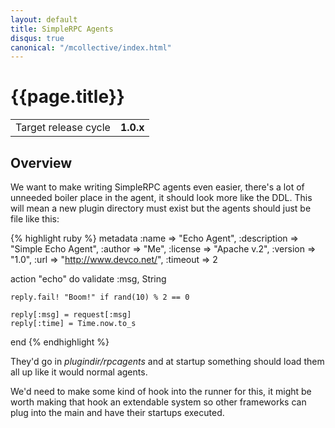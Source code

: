 ```yaml
---
layout: default
title: SimpleRPC Agents
disqus: true
canonical: "/mcollective/index.html"
---
```


# {{page.title}}

|                    |         |
|--------------------|---------|
|Target release cycle|**1.0.x**|

## Overview
We want to make writing SimpleRPC agents even easier, there's a lot of unneeded boiler place in the agent, it should
look more like the DDL.  This will mean a new plugin directory must exist but the agents should just be file like
this:

{% highlight ruby %}
metadata    :name        => "Echo Agent",
            :description => "Simple Echo Agent",
            :author      => "Me",
            :license     => "Apache v.2",
            :version     => "1.0",
            :url         => "http://www.devco.net/",
            :timeout     => 2

action "echo" do
    validate :msg, String

    reply.fail! "Boom!" if rand(10) % 2 == 0

    reply[:msg] = request[:msg]
    reply[:time] = Time.now.to_s
end
{% endhighlight %}

They'd go in _plugindir/rpcagents_ and at startup something should load them all up like it would normal agents.

We'd need to make some kind of hook into the runner for this, it might be worth making that hook an extendable
system so other frameworks can plug into the main and have their startups executed.
